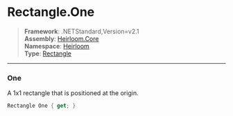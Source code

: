 # Rectangle.One

> **Framework**: .NETStandard,Version=v2.1  
> **Assembly**: [Heirloom.Core][0]  
> **Namespace**: [Heirloom][0]  
> **Type**: [Rectangle][1]

--------------------------------------------------------------------------------

### One

A 1x1 rectangle that is positioned at the origin.

```cs
Rectangle One { get; }
```

[0]: ../Heirloom.Core.md
[1]: Heirloom.Rectangle.md
